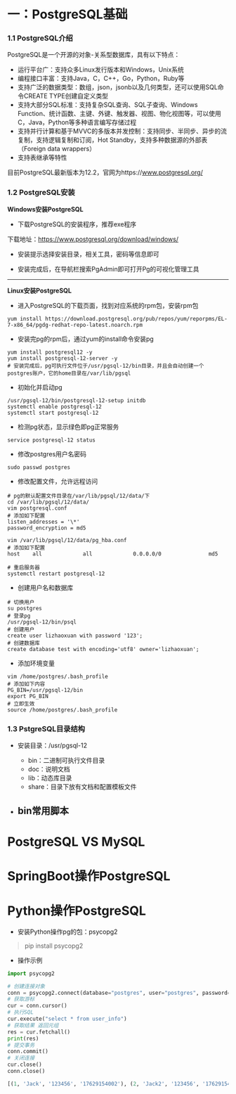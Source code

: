 # <a id="js">一：PostgreSQL基础</a>

### 1.1 PostgreSQL介绍

PostgreSQL是一个开源的对象-关系型数据库，具有以下特点：

- 运行平台广：支持众多Linux发行版本和Windows，Unix系统
- 编程接口丰富：支持Java，C，C++，Go，Python，Ruby等
- 支持广泛的数据类型：数组，json，jsonb以及几何类型，还可以使用SQL命令CREATE TYPE创建自定义类型
- 支持大部分SQL标准：支持复杂SQL查询、SQL子查询、Windows Function、统计函数、主键、外键、触发器、视图、物化视图等，可以使用C，Java，Python等多种语言编写存储过程
- 支持并行计算和基于MVVC的多版本并发控制：支持同步、半同步、异步的流复制，支持逻辑复制和订阅，Hot Standby，支持多种数据源的外部表（Foreign data wrappers）
- 支持表继承等特性

目前PostgreSQL最新版本为12.2，官网为https://www.postgresql.org/

### 1.2 PostgreSQL安装

**Windows安装PostgreSQL**

- 下载PostgreSQL的安装程序，推荐exe程序

下载地址：https://www.postgresql.org/download/windows/

- 安装提示选择安装目录，相关工具，密码等信息即可

- 安装完成后，在导航栏搜索PgAdmin即可打开Pg的可视化管理工具

****

**Linux安装PostgreSQL**

- 进入PostgreSQL的下载页面，找到对应系统的rpm包，安装rpm包

```shell
yum install https://download.postgresql.org/pub/repos/yum/reporpms/EL-7-x86_64/pgdg-redhat-repo-latest.noarch.rpm
```

- 安装完pg的rpm后，通过yum的install命令安装pg

```shell
yum install postgresql12 -y
yum install postgresql-12-server -y
# 安装完成后，pg可执行文件位于/usr/pgsql-12/bin目录，并且会自动创建一个postgres账户，它的home目录在/var/lib/pgsql
```

- 初始化并启动pg

```shell
/usr/pgsql-12/bin/postgresql-12-setup initdb
systemctl enable postgresql-12
systemctl start postgresql-12
```

- 检测pg状态，显示绿色即pg正常服务

```shell
service postgresql-12 status
```

- 修改postgres用户名密码

```shell
sudo passwd postgres
```

- 修改配置文件，允许远程访问

```shell
# pg的默认配置文件目录在/var/lib/pgsql/12/data/下
cd /var/lib/pgsql/12/data/
vim postgresql.conf
# 添加如下配置
listen_addresses = '\*' 
password_encryption = md5

vim /var/lib/pgsql/12/data/pg_hba.conf
# 添加如下配置
host    all             all             0.0.0.0/0               md5

# 重启服务器
systemctl restart postgresql-12
```

- 创建用户名和数据库

```shell
# 切换用户
su postgres
# 登录pg
/usr/pgsql-12/bin/psql
# 创建用户
create user lizhaoxuan with password '123';
# 创建数据库
create database test with encoding='utf8' owner='lizhaoxuan';
```

- 添加环境变量

```shell
vim /home/postgres/.bash_profile
# 添加如下内容
PG_BIN=/usr/pgsql-12/bin
export PG_BIN
# 立即生效
source /home/postgres/.bash_profile
```

### 1.3 PstgreSQL目录结构

- 安装目录：/usr/pgsql-12
  - bin：二进制可执行文件目录
  - doc：说明文档
  - lib：动态库目录
  - share：目录下放有文档和配置模板文件

- bin常用脚本
  - 





# <a id="qb">PostgreSQL VS MySQL</a>









# <a id="sb">SpringBoot操作PostgreSQL</a>







# <a id = "py">Python操作PostgreSQL</a>


- 安装Python操作pg的包：psycopg2

> pip install psycopg2

- 操作示例

```python
import psycopg2

# 创建连接对象
conn = psycopg2.connect(database="postgres", user="postgres", password="123456", host="localhost", port="5432")
# 获取游标
cur = conn.cursor()
# 执行SQL
cur.execute("select * from user_info")
# 获取结果 返回元组
res = cur.fetchall()
print(res)
# 提交事务
conn.commit()
# 关闭连接
cur.close()
conn.close()

[(1, 'Jack', '123456', '17629154002'), (2, 'Jack2', '123456', '17629154003'), (3, 'Jack3', '123456', '17629154004'), (4, 'Jack4', '123456', '17629154005'), (5, 'Jack5', '123456', '17629154006'), (6, 'unknow', '123456', '17629154008')]
```


